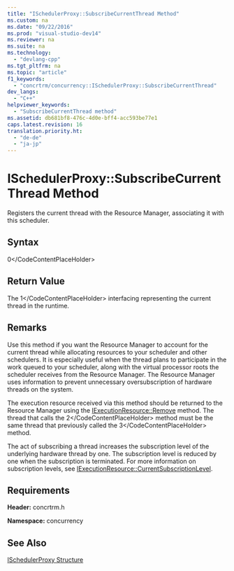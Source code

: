 ```yaml
---
title: "ISchedulerProxy::SubscribeCurrentThread Method"
ms.custom: na
ms.date: "09/22/2016"
ms.prod: "visual-studio-dev14"
ms.reviewer: na
ms.suite: na
ms.technology: 
  - "devlang-cpp"
ms.tgt_pltfrm: na
ms.topic: "article"
f1_keywords: 
  - "concrtrm/concurrency::ISchedulerProxy::SubscribeCurrentThread"
dev_langs: 
  - "C++"
helpviewer_keywords: 
  - "SubscribeCurrentThread method"
ms.assetid: db681bf8-476c-4d0e-bff4-acc593be77e1
caps.latest.revision: 16
translation.priority.ht: 
  - "de-de"
  - "ja-jp"
---
```

# ISchedulerProxy::SubscribeCurrentThread Method
Registers the current thread with the Resource Manager, associating it with this scheduler.  
  
## Syntax  
  
<CodeContentPlaceHolder>0\</CodeContentPlaceHolder>  
## Return Value  
 The <CodeContentPlaceHolder>1\</CodeContentPlaceHolder> interfacing representing the current thread in the runtime.  
  
## Remarks  
 Use this method if you want the Resource Manager to account for the current thread while allocating resources to your scheduler and other schedulers. It is especially useful when the thread plans to participate in the work queued to your scheduler, along with the virtual processor roots the scheduler receives from the Resource Manager. The Resource Manager uses information to prevent unnecessary oversubscription of hardware threads on the system.  
  
 The execution resource received via this method should be returned to the Resource Manager using the [IExecutionResource::Remove](../vs140/iexecutionresource--remove-method.md) method. The thread that calls the <CodeContentPlaceHolder>2\</CodeContentPlaceHolder> method must be the same thread that previously called the <CodeContentPlaceHolder>3\</CodeContentPlaceHolder> method.  
  
 The act of subscribing a thread increases the subscription level of the underlying hardware thread by one. The subscription level is reduced by one when the subscription is terminated. For more information on subscription levels, see [IExecutionResource::CurrentSubscriptionLevel](../vs140/iexecutionresource--currentsubscriptionlevel-method.md).  
  
## Requirements  
 **Header:** concrtrm.h  
  
 **Namespace:** concurrency  
  
## See Also  
 [ISchedulerProxy Structure](../vs140/ischedulerproxy-structure.md)